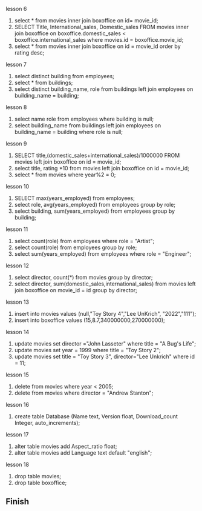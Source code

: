 




lesson 6
1. select * from movies inner join boxoffice on id= movie_id;
2. SELECT Title, International_sales, Domestic_sales FROM movies  inner join boxoffice on boxoffice.domestic_sales < boxoffice.international_sales where movies.id = boxoffice.movie_id;
3. select * from movies inner join boxoffice on id = movie_id order by rating desc;

lesson 7
1. select distinct building from employees;
2. select * from buildings;
3. select distinct building_name, role from buildings left join employees on building_name = building;

lesson 8
1. select name role from employees where building is null;
2. select building_name from buildings left join employees on building_name = building where role is null;

lesson 9
1. SELECT title,(domestic_sales+international_sales)/1000000 FROM movies left join boxoffice on id = movie_id;
2. select title, rating *10 from movies left join boxoffice on id = movie_id;
3. select * from movies where year%2 = 0;

lesson 10
1. SELECT max(years_employed) from employees;
2. select role, avg(years_employed) from employees group by role;
3. select building, sum(years_employed) from employees group by building;

lesson 11
1. select count(role) from employees where role = "Artist";
2. select count(role) from employees group by role;
3. select sum(years_employed) from employees where role = "Engineer";

lesson 12
1. select director, count(*) from movies group by director;
2. select director, sum(domestic_sales,international_sales) from movies left join boxoffice on movie_id = id group by director;

lesson 13
1. insert into movies values (null,"Toy Story 4","Lee UnKrich", "2022","111");
2. insert into boxoffice values (15,8.7,340000000,270000000);

lesson 14
1. update movies set director ="John Lasseter" where title = "A Bug's Life";
2. update movies set year = 1999 where title = "Toy Story 2";
3. update movies set title = "Toy Story 3", director="Lee Unkrich" where id = 11;

lesson 15
1. delete from movies where year < 2005;
2. delete from movies where director = "Andrew Stanton";

lesson 16
1. create table Database (Name text, Version float, Download_count Integer, auto_increments);

lesson 17
1. alter table movies add Aspect_ratio float;
2. alter table movies add Language text default "english";

lesson 18
1. drop table movies;
2. drop table boxoffice;

<h2>Finish</h2>

